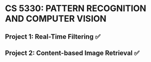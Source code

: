 # CS 5330: PATTERN RECOGNITION AND COMPUTER VISION

## Project 1: Real-Time Filtering ✅
## Project 2: Content-based Image Retrieval ✅


